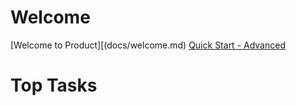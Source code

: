# Welcome
[Welcome to Product][(docs/welcome.md)
[Quick Start - Advanced](IDR/adv-qsg.md)

# Top Tasks
